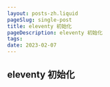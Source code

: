 ```yaml
---
layout: posts-zh.liquid
pageSlug: single-post
title: eleventy 初始化
pageDescription: eleventy 初始化
tags: 
date: 2023-02-07
---
```


## eleventy 初始化